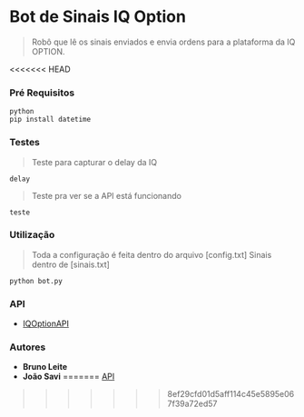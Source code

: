 # Bot de Sinais IQ Option
>Robô que lê os sinais enviados e envia ordens para a plataforma da IQ OPTION.

<<<<<<< HEAD
### Pré Requisitos

```
python
pip install datetime
```

### Testes
>Teste para capturar o delay da IQ
```
delay
```
>Teste pra ver se a API está funcionando 
```
teste
```
### Utilização
>Toda a configuração é feita dentro do arquivo [config.txt]
>Sinais dentro de [sinais.txt]
```
python bot.py
```

### API
* [IQOptionAPI](https://github.com/Lu-Yi-Hsun/iqoptionapi)

### Autores

* **Bruno Leite**
* **João Savi** 
=======
[API](https://github.com/Lu-Yi-Hsun/iqoptionapi)
>>>>>>> 8ef29cfd01d5aff114c45e5895e067f39a72ed57

